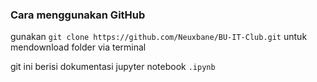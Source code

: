 ### Cara menggunakan GitHub

gunakan `git clone https://github.com/Neuxbane/BU-IT-Club.git` untuk mendownload folder via terminal

git ini berisi dokumentasi jupyter notebook `.ipynb`